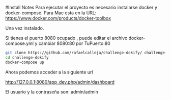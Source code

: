 #Install Notes
Para ejecutar el proyecto es necesario instalarse docker y docker-compose.
Para Mac esta en la URL: https://www.docker.com/products/docker-toolbox

Una vez instalado.

Si tienes el puerto 8080 ocupado , puede editar el archivo docker-compose.yml y cambiar 8080:80 por TuPuerto:80

```bash
git clone https://github.com/rafaelcalleja/challenge-dokify/ challenge-dokify
cd challenge-dokify
docker-compose up
```

Ahora podemos acceder a la siguiente url 

http://127.0.0.1:8080/app_dev.php/admin/dashboard

El usuario y la contraseña son:
admin/admin
